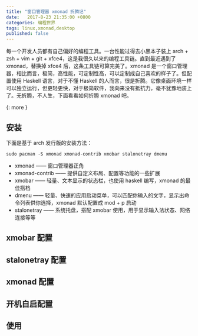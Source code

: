 ```yaml
---
title: "窗口管理器 xmonad 折腾记"
date:   2017-8-23 21:35:00 +0800
categories: 编程世界 
tags: linux,xmonad,desktop
published: false
---
```

每一个开发人员都有自己偏好的编程工具。一台性能过得去小黑本子装上 arch +  zsh + vim + git + xfce4，这是我很久以来的编程工具链。直到最近遇到了 xmonad，替换掉 xfce4 后，这条工具链可算完美了。xmonad 是一个窗口管理器，相比而言，极简，高性能，可定制性高，可以定制成自己喜欢的样子了。但配置使用 Haskell 语言，对于不懂 Haskell 的人而言，很是折腾。它像桌面环境一样可以独立运行，但更轻更快，对于极简软件，我向来没有抵抗力，毫不犹豫地装上了。无折腾，不人生，下面看看如何折腾 xmonad 吧。
<!--more-->
[](){: more }

## 安装
下面是基于 arch 发行版的安装方法：
```shell
sudo pacman -S xmonad xmonad-contrib xmobar stalonetray dmenu
```
* xmonad —— 窗口管理器正角
* xmonad-contrib —— 提供自定义布局、配置等功能的一些扩展
* xmobar —— 轻量、文本显示的状态栏，也使用 haskell 编写，xmonad 的最佳搭档
* dmenu —— 轻量、快速的应用启动菜单，可以匹配你输入的文字，显示出命令列表供你选择，xmonad 默认配置成 mod + p 启动
* stalonetray —— 系统托盘，搭配 xmobar 使用，用于显示输入法状态、网络连接等等

## xmobar 配置

## stalonetray 配置

## xmonad 配置

## 开机自启配置

## 使用
